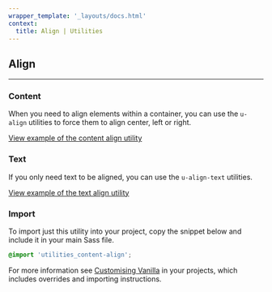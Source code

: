 ```yaml
---
wrapper_template: '_layouts/docs.html'
context:
  title: Align | Utilities
---
```


## Align

<hr>

### Content

When you need to align elements within a container, you can use the `u-align` utilities to force them to align center, left or right.

<div class="embedded-example"><a href="/docs/examples/utilities/align/content" class="js-example">
View example of the content align utility
</a></div>

### Text

If you only need text to be aligned, you can use the `u-align-text` utilities.

<div class="embedded-example"><a href="/docs/examples/utilities/align/text" class="js-example">
View example of the text align utility
</a></div>

### Import

To import just this utility into your project, copy the snippet below and include it in your main Sass file.

```scss
@import 'utilities_content-align';
```

For more information see [Customising Vanilla](/docs/customising-vanilla/) in your projects, which includes overrides and importing instructions.
